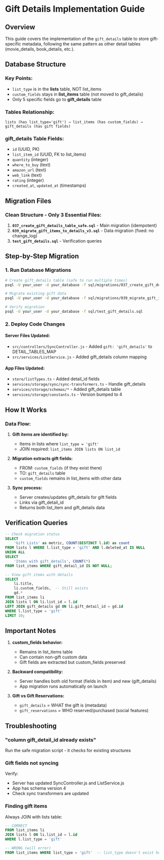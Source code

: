 # Gift Details Implementation Guide

## Overview
This guide covers the implementation of the `gift_details` table to store gift-specific metadata, following the same pattern as other detail tables (movie_details, book_details, etc.).

## Database Structure

### Key Points:
- `list_type` is in the **lists** table, NOT list_items
- `custom_fields` stays in **list_items** table (not moved to gift_details)
- Only 5 specific fields go to **gift_details** table

### Tables Relationship:
```
lists (has list_type='gift') → list_items (has custom_fields) → gift_details (has gift fields)
```

### gift_details Table Fields:
- `id` (UUID, PK)
- `list_item_id` (UUID, FK to list_items)
- `quantity` (integer)
- `where_to_buy` (text)
- `amazon_url` (text)
- `web_link` (text)
- `rating` (integer)
- `created_at`, `updated_at` (timestamps)

## Migration Files

### Clean Structure - Only 3 Essential Files:

1. **`037_create_gift_details_table_safe.sql`** - Main migration (idempotent)
2. **`039_migrate_gift_items_to_details_v3.sql`** - Data migration (fixed: no change_log)
3. **`test_gift_details.sql`** - Verification queries

## Step-by-Step Migration

### 1. Run Database Migrations

```bash
# Create gift_details table (safe to run multiple times)
psql -U your_user -d your_database -f sql/migrations/037_create_gift_details_table_safe.sql

# Migrate existing gift data
psql -U your_user -d your_database -f sql/migrations/039_migrate_gift_items_to_details_v3.sql

# Verify migration
psql -U your_user -d your_database -f sql/test_gift_details.sql
```

### 2. Deploy Code Changes

#### Server Files Updated:
- `src/controllers/SyncController.js` - Added `gift: 'gift_details'` to DETAIL_TABLES_MAP
- `src/services/ListService.js` - Added gift_details column mapping

#### App Files Updated:
- `store/listTypes.ts` - Added detail_id fields
- `services/storage/sync/sync-transformers.ts` - Handle gift_details
- `services/storage/schemas/*` - Added gift_details table
- `services/storage/constants.ts` - Version bumped to 4

## How It Works

### Data Flow:

1. **Gift items are identified by:**
   - Items in lists where `list_type = 'gift'`
   - JOIN required: `list_items JOIN lists ON list_id`

2. **Migration extracts gift fields:**
   - FROM: `custom_fields` (if they exist there)
   - TO: `gift_details` table
   - `custom_fields` remains in list_items with other data

3. **Sync process:**
   - Server creates/updates gift_details for gift fields
   - Links via gift_detail_id
   - Returns both list_item and gift_details data

## Verification Queries

```sql
-- Check migration status
SELECT 
    'Gift Lists' as metric, COUNT(DISTINCT l.id) as count
FROM lists l WHERE l.list_type = 'gift' AND l.deleted_at IS NULL
UNION ALL
SELECT 
    'Items with gift_details', COUNT(*)
FROM list_items WHERE gift_detail_id IS NOT NULL;

-- View gift items with details
SELECT 
    li.title,
    li.custom_fields,  -- Still exists
    gd.*
FROM list_items li
JOIN lists l ON li.list_id = l.id
LEFT JOIN gift_details gd ON li.gift_detail_id = gd.id
WHERE l.list_type = 'gift'
LIMIT 10;
```

## Important Notes

1. **custom_fields behavior:**
   - Remains in list_items table
   - Can contain non-gift custom data
   - Gift fields are extracted but custom_fields preserved

2. **Backward compatibility:**
   - Server handles both old format (fields in item) and new (gift_details)
   - App migration runs automatically on launch

3. **Gift vs Gift Reservations:**
   - `gift_details` = WHAT the gift is (metadata)
   - `gift_reservations` = WHO reserved/purchased (social features)

## Troubleshooting

### "column gift_detail_id already exists"
Run the safe migration script - it checks for existing structures

### Gift fields not syncing
Verify:
- Server has updated SyncController.js and ListService.js
- App has schema version 4
- Check sync transformers are updated

### Finding gift items
Always JOIN with lists table:
```sql
-- CORRECT
FROM list_items li
JOIN lists l ON li.list_id = l.id
WHERE l.list_type = 'gift'

-- WRONG (will error)
FROM list_items WHERE list_type = 'gift'  -- list_type doesn't exist here!
```
